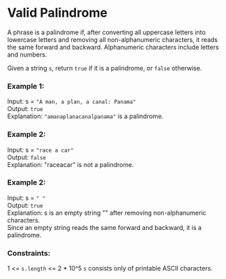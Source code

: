 # Valid Palindrome
A phrase is a palindrome if, after converting all uppercase letters into lowercase letters and removing all non-alphanumeric characters, it reads the same forward and backward. Alphanumeric characters include letters and numbers.

Given a string `s`, return `true` if it is a palindrome, or `false` otherwise.

### Example 1:
Input:  s = `"A man, a plan, a canal: Panama"`  
Output: `true`  
Explanation: `"amanaplanacanalpanama"` is a palindrome.

### Example 2: 
Input: s = `"race a car"`  
Output: `false`  
Explanation: "raceacar" is not a palindrome.

### Example 2:
Input: s = `" "`  
Output: `true`  
Explanation: s is an empty string "" after removing non-alphanumeric characters.  
Since an empty string reads the same forward and backward, it is a palindrome.

### Constraints:  
1 <= `s.length` <= 2 * 10^5
`s` consists only of printable ASCII characters.